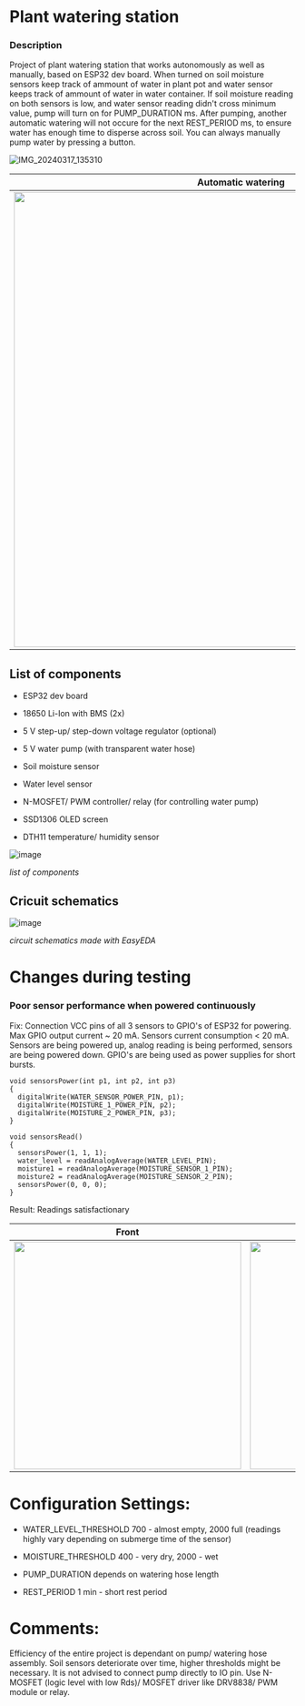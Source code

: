 # Plant watering station

### Description
Project of plant watering station that works autonomously as well as manually, based on ESP32 dev board.
When turned on soil moisture sensors keep track of ammount of water in plant pot and water sensor keeps track of ammount of water in water container.
If soil moisture reading on both sensors is low, and water sensor reading didn't cross minimum value, pump will turn on for PUMP_DURATION ms.
After pumping, another automatic watering will not occure for the next REST_PERIOD ms, to ensure water has enough time to disperse across soil.
You can always manually pump water by pressing a button.


![IMG_20240317_135310](https://github.com/jmamej/Plant-Watering-Station/assets/57408600/386b5bdf-b5bf-4546-9411-abaf65300d42)


| Automatic watering    | Manual watering |
| --------------------- | --------------  |
| <img width="800" src="https://github.com/jmamej/Plant-Watering-Station/assets/57408600/ae927b15-a09f-4364-a02a-3a1ec77e89a8.gif">  | <img width="800" src="https://github.com/jmamej/Plant-Watering-Station/assets/57408600/375c5872-50bf-4d9b-89f2-866255500b19.gif">    |




## List of components

- ESP32 dev board

- 18650 Li-Ion with BMS (2x)

- 5 V step-up/ step-down voltage regulator (optional)

- 5 V water pump (with transparent water hose)

- Soil moisture sensor

- Water level sensor

- N-MOSFET/ PWM controller/ relay (for controlling water pump)

- SSD1306 OLED screen

- DTH11 temperature/ humidity sensor


![image](https://github.com/jmamej/Plant-Watering-Station/assets/57408600/e75ad2e3-2f3d-4d10-b3a3-d482caa0178e)

*list of components*


## Cricuit schematics

![image](https://github.com/jmamej/Plant-Watering-Station/assets/57408600/68fe4e5d-1de6-4ba1-b5fe-b76ea5e8fa47)


*circuit schematics made with EasyEDA*


# Changes during testing

### Poor sensor performance when powered continuously

Fix: Connection VCC pins of all 3 sensors to GPIO's of ESP32 for powering. Max GPIO output current ~ 20 mA. Sensors current consumption < 20 mA.
Sensors are being powered up, analog reading is being performed, sensors are being powered down. GPIO's are being used as power supplies for short bursts.

```
void sensorsPower(int p1, int p2, int p3)
{
  digitalWrite(WATER_SENSOR_POWER_PIN, p1);
  digitalWrite(MOISTURE_1_POWER_PIN, p2);
  digitalWrite(MOISTURE_2_POWER_PIN, p3);
}

void sensorsRead()
{
  sensorsPower(1, 1, 1);
  water_level = readAnalogAverage(WATER_LEVEL_PIN);
  moisture1 = readAnalogAverage(MOISTURE_SENSOR_1_PIN);
  moisture2 = readAnalogAverage(MOISTURE_SENSOR_2_PIN);
  sensorsPower(0, 0, 0);
}
```

Result: Readings satisfactionary

| Front    | Back |
| --------------------- | --------------  |
| <img width="400" src="https://github.com/jmamej/Plant-Watering-Station/assets/57408600/113391b4-f441-4478-ac92-1a8e960f9b6c.png">  | <img width="400" src="https://github.com/jmamej/Plant-Watering-Station/assets/57408600/df2d4c90-8320-45e3-9343-cb2da9760cb4.png">    |


# Configuration Settings:

- WATER_LEVEL_THRESHOLD 700 - almost empty, 2000 full (readings highly vary depending on submerge time of the sensor)

- MOISTURE_THRESHOLD 400 - very dry, 2000 - wet

- PUMP_DURATION depends on watering hose length

- REST_PERIOD 1 min - short rest period


# Comments:
Efficiency of the entire project is dependant on pump/ watering hose assembly.
Soil sensors deteriorate over time, higher thresholds might be necessary.
It is not advised to connect pump directly to IO pin. Use N-MOSFET (logic level with low Rds)/ MOSFET driver like DRV8838/ PWM module or relay.



